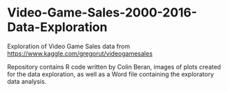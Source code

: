 # Video-Game-Sales-2000-2016-Data-Exploration
Exploration of Video Game Sales data from https://www.kaggle.com/gregorut/videogamesales

Repository contains R code written by Colin Beran, images of plots created for the data exploration, as well as a Word file containing the exploratory data analysis.
